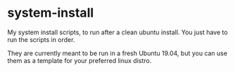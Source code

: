 system-install
==============

My system install scripts, to run after a clean ubuntu install. You just have to run the scripts in order.

They are currently meant to be run in a fresh Ubuntu 19.04, but you can use them as a template for your preferred linux distro.

